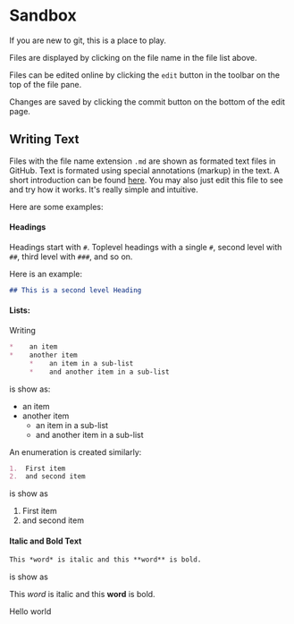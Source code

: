 # Sandbox

If you are new to git, this is a place to play.

Files are displayed by clicking on the file name in the file list above.

Files can be edited online by clicking the `edit` button in the toolbar on the top of the file pane.

Changes are saved by clicking the commit button on the bottom of the edit page.

## Writing Text

Files with the file name extension `.md` are shown as formated text files in GitHub. 
Text is formated using special annotations (markup) in the text. A short introduction can be found [here](https://help.github.com/articles/basic-writing-and-formatting-syntax/). You may also just edit this 
file to see and try how it works. It's really simple and intuitive.

Here are some examples:

#### Headings

Headings start with `#`. Toplevel headings with a single `#`, second level with `##`, third level with `###`, and so on.

Here is an example:

```.md
## This is a second level Heading
```

#### Lists:

Writing 

```.md
*    an item
*    another item
     *    an item in a sub-list
     *    and another item in a sub-list
```

is show as:

*   an item
*   another item
    *   an item in a sub-list
    *   and another item in a sub-list

An enumeration is created similarly:

```.md
1.  First item
2.  and second item
```

is show as

1.  First item
2.  and second item

#### Italic and Bold Text

```.md
This *word* is italic and this **word** is bold.
```

is show as

This *word* is italic and this **word** is bold.

Hello world
